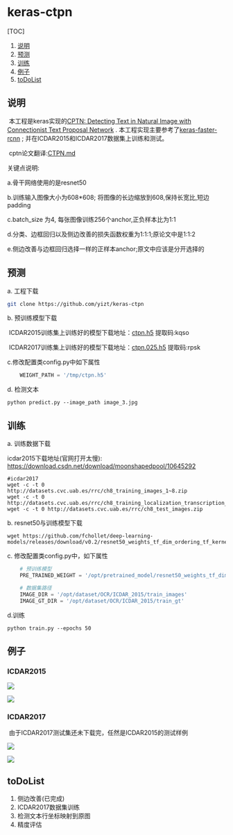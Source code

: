 # keras-ctpn

[TOC]

1. [说明](#说明)
2. [预测](#预测)
3. [训练](#训练)
4. [例子](#例子)
5. [toDoList](#toDoList)

## 说明

​         本工程是keras实现的[CPTN: Detecting Text in Natural Image with Connectionist Text Proposal Network](https://arxiv.org/abs/1609.03605) . 本工程实现主要参考了[keras-faster-rcnn](https://github.com/yizt/keras-faster-rcnn) ; 并在ICDAR2015和ICDAR2017数据集上训练和测试。

​         cptn论文翻译:[CTPN.md](https://github.com/yizt/cv-papers/blob/master/CTPN.md)

关键点说明:

a.骨干网络使用的是resnet50

b.训练输入图像大小为608*608; 将图像的长边缩放到608,保持长宽比,短边padding

c.batch_size 为4, 每张图像训练256个anchor,正负样本比为1:1

d.分类、边框回归以及侧边改善的损失函数权重为1:1:1;原论文中是1:1:2

e.侧边改善与边框回归选择一样的正样本anchor;原文中应该是分开选择的



## 预测

a. 工程下载

```bash
git clone https://github.com/yizt/keras-ctpn
```



b. 预训练模型下载

​    ICDAR2015训练集上训练好的模型下载地址：[ctpn.h5](https://pan.baidu.com/s/1U7wErHzzwQxWkssAAp50zQ) 提取码:kqso

​    ICDAR2017训练集上训练好的模型下载地址：[ctpn.025.h5](https://pan.baidu.com/s/1hyG_nWch-Omtd2U1m6sDVQ) 提取码:rpsk

c.修改配置类config.py中如下属性

```python
	WEIGHT_PATH = '/tmp/ctpn.h5'
```

d. 检测文本

```shell
python predict.py --image_path image_3.jpg
```



## 训练

a. 训练数据下载

 icdar2015下载地址(官网打开太慢): https://download.csdn.net/download/moonshapedpool/10645292

```shell
#icdar2017
wget -c -t 0 http://datasets.cvc.uab.es/rrc/ch8_training_images_1~8.zip
wget -c -t 0 http://datasets.cvc.uab.es/rrc/ch8_training_localization_transcription_gt_v2.zip
wget -c -t 0 http://datasets.cvc.uab.es/rrc/ch8_test_images.zip
```



b. resnet50与训练模型下载

```shell
wget https://github.com/fchollet/deep-learning-models/releases/download/v0.2/resnet50_weights_tf_dim_ordering_tf_kernels_notop.h5
```



c. 修改配置类config.py中，如下属性

```python
	# 预训练模型
    PRE_TRAINED_WEIGHT = '/opt/pretrained_model/resnet50_weights_tf_dim_ordering_tf_kernels_notop.h5'

    # 数据集路径
    IMAGE_DIR = '/opt/dataset/OCR/ICDAR_2015/train_images'
    IMAGE_GT_DIR = '/opt/dataset/OCR/ICDAR_2015/train_gt'
```

d.训练

```shell
python train.py --epochs 50
```





## 例子

### ICDAR2015

![](image_examples/examples.4.png)

![](image_examples/examples.5.png)

### ICDAR2017

​          由于ICDAR2017测试集还未下载完，任然是ICDAR2015的测试样例

![](image_examples/examples.2.png)



![](image_examples/examples.6.png)



## toDoList

1. 侧边改善(已完成)
2. ICDAR2017数据集训练
3. 检测文本行坐标映射到原图
4. 精度评估


